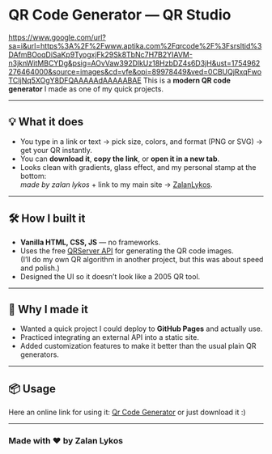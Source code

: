 # QR Code Generator — QR Studio
https://www.google.com/url?sa=i&url=https%3A%2F%2Fwww.aptika.com%2Fqrcode%2F%3Fsrsltid%3DAfmBOoqDiSaKp9TyogxjFk29Sk8TbNc7H7B2YIAVM-n3jknWitMBCYDg&psig=AOvVaw392DlkUz18HzbDZ4s6D3jH&ust=1754962276464000&source=images&cd=vfe&opi=89978449&ved=0CBUQjRxqFwoTCIjNq5XOgY8DFQAAAAAdAAAAABAE
This is a **modern QR code generator** I made as one of my quick projects.  

---

## 💡 What it does
- You type in a link or text → pick size, colors, and format (PNG or SVG) → get your QR instantly.  
- You can **download it**, **copy the link**, or **open it in a new tab**.  
- Looks clean with gradients, glass effect, and my personal stamp at the bottom:  
  *made by zalan lykos* + link to my main site → [ZalanLykos](https://zalanlykos.github.io/web).

---

## 🛠 How I built it
- **Vanilla HTML, CSS, JS** — no frameworks.
- Uses the free [QRServer API](https://goqr.me/api/) for generating the QR code images.  
  (I’ll do my own QR algorithm in another project, but this was about speed and polish.)
- Designed the UI so it doesn’t look like a 2005 QR tool.

---

## 🚀 Why I made it
- Wanted a quick project I could deploy to **GitHub Pages** and actually use.  
- Practiced integrating an external API into a static site.  
- Added customization features to make it better than the usual plain QR generators.

---

## 📦 Usage
Here an online link for using it: [Qr Code Generator](https://zalanlykos.github.io/qr-code-generator)
or just download it :)

---


### Made with ❤️ by Zalan Lykos
